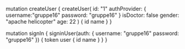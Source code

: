 mutation createUser {
	createUser(
    id: "1"
    authProvider: {
      username:"gruppe16"
      password: "gruppe16"
    }
    isDoctor: false
    gender: "apache helicopter"
    age: 22
  ) {
    id
    name
  }
}

mutation signIn {
  signinUser(auth: {
    username: "gruppe16"
    password: "gruppe16"
  }) {
    token
    user {
      id
      name
    }
  }
}
